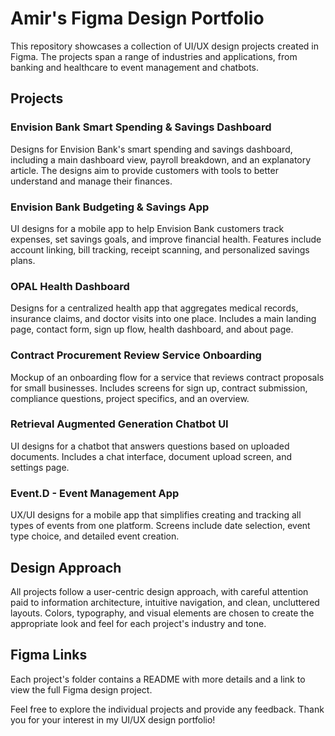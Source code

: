 # Amir's Figma Design Portfolio

This repository showcases a collection of UI/UX design projects created in Figma. The projects span a range of industries and applications, from banking and healthcare to event management and chatbots.

## Projects

### Envision Bank Smart Spending & Savings Dashboard
Designs for Envision Bank's smart spending and savings dashboard, including a main dashboard view, payroll breakdown, and an explanatory article. The designs aim to provide customers with tools to better understand and manage their finances.

### Envision Bank Budgeting & Savings App 
UI designs for a mobile app to help Envision Bank customers track expenses, set savings goals, and improve financial health. Features include account linking, bill tracking, receipt scanning, and personalized savings plans.

### OPAL Health Dashboard
Designs for a centralized health app that aggregates medical records, insurance claims, and doctor visits into one place. Includes a main landing page, contact form, sign up flow, health dashboard, and about page.

### Contract Procurement Review Service Onboarding
Mockup of an onboarding flow for a service that reviews contract proposals for small businesses. Includes screens for sign up, contract submission, compliance questions, project specifics, and an overview.

### Retrieval Augmented Generation Chatbot UI
UI designs for a chatbot that answers questions based on uploaded documents. Includes a chat interface, document upload screen, and settings page.

### Event.D - Event Management App
UX/UI designs for a mobile app that simplifies creating and tracking all types of events from one platform. Screens include date selection, event type choice, and detailed event creation.

## Design Approach
All projects follow a user-centric design approach, with careful attention paid to information architecture, intuitive navigation, and clean, uncluttered layouts. Colors, typography, and visual elements are chosen to create the appropriate look and feel for each project's industry and tone. 

## Figma Links
Each project's folder contains a README with more details and a link to view the full Figma design project.

Feel free to explore the individual projects and provide any feedback. Thank you for your interest in my UI/UX design portfolio!